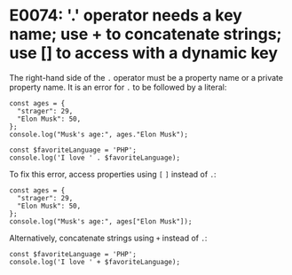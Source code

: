 # E0074: '.' operator needs a key name; use + to concatenate strings; use [] to access with a dynamic key

The right-hand side of the `.` operator must be a property name or a private
property name. It is an error for `.` to be followed by a literal:

    const ages = {
      "strager": 29,
      "Elon Musk": 50,
    };
    console.log("Musk's age:", ages."Elon Musk");

    const $favoriteLanguage = 'PHP';
    console.log('I love ' . $favoriteLanguage);

To fix this error, access properties using `[` `]` instead of `.`:

    const ages = {
      "strager": 29,
      "Elon Musk": 50,
    };
    console.log("Musk's age:", ages["Elon Musk"]);

Alternatively, concatenate strings using `+` instead of `.`:

    const $favoriteLanguage = 'PHP';
    console.log('I love ' + $favoriteLanguage);
